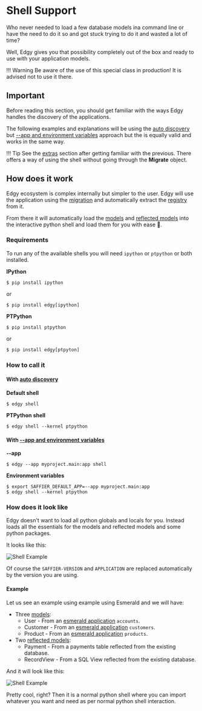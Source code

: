 # Shell Support

Who never needed to load a few database models ina command line  or have the need to do it so and
got stuck trying to do it and wasted a lot of time?

Well, Edgy gives you that possibility completely out of the box and ready to use with your
application models.

!!! Warning
    Be aware of the use of this special class in production! It is advised not to use it there.

## Important

Before reading this section, you should get familiar with the ways Edgy handles the discovery
of the applications.

The following examples and explanations will be using the [auto discovery](./migrations/discovery.md#auto-discovery)
but [--app and environment variables](./migrations/discovery.md##environment-variables) approach but the
is equally valid and works in the same way.

!!! Tip
    See the [extras](./extras.md) section after getting familiar with the previous. There offers
    a way of using the shell without going through the **Migrate** object.

## How does it work

Edgy ecosystem is complex internally but simpler to the user. Edgy will use the application
using the [migration](./migrations/migrations.md#migration) and automatically extract the
[registry](./registry.md) from it.

From there it will automatically load the [models](./models.md) and [reflected models](./reflection.md)
into the interactive python shell and load them for you with ease 🎉.

### Requirements

To run any of the available shells you will need `ipython` or `ptpython` or both installed.

**IPython**

```shell
$ pip install ipython
```

or

```shell
$ pip install edgy[ipython]
```

**PTPython**

```shell
$ pip install ptpython
```

or

```shell
$ pip install edgy[ptpyton]
```

### How to call it

#### With [auto discovery](./migrations/discovery.md#auto-discovery)

**Default shell**

```shell
$ edgy shell
```

**PTPython shell**

```shell
$ edgy shell --kernel ptpython
```

#### With [--app and environment variables](./migrations/discovery.md##environment-variables)

**--app**

```shell
$ edgy --app myproject.main:app shell
```

**Environment variables**

```shell
$ export SAFFIER_DEFAULT_APP=--app myproject.main:app
$ edgy shell --kernel ptpython
```

### How does it look like

Edgy doesn't want to load all python globals and locals for you. Instead loads all the
essentials for the models and reflected models and some python packages.

It looks like this:

<img src="https://res.cloudinary.com/dymmond/image/upload/v1682083526/Edgy/carbon/shell_n2ruox.png" alt='Shell Example'>

Of course the `SAFFIER-VERSION` and `APPLICATION` are replaced automatically by the version you are
using.

#### Example

Let us see an example using example using Esmerald and we will have:

* Three [models](./models.md):
    * User - From an [esmerald application][esmerald_application] `accounts`.
    * Customer - From an [esmerald application][esmerald_application] `customers`.
    * Product - From an [esmerald application][esmerald_application] `products`.
* Two [reflected models](./reflection.md):
    * Payment - From a payments table reflected from the existing database.
    * RecordView - From a SQL View reflected from the existing database.

And it will look like this:

<img src="https://res.cloudinary.com/dymmond/image/upload/v1682084269/Edgy/carbon/example_m2ggyt.png" alt='Shell Example'>

Pretty cool, right? Then it is a normal python shell where you can import whatever you want and
need as per normal python shell interaction.

[esmerald_application]: https://esmerald.dev/management/directives/#create-app
